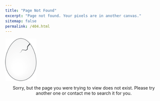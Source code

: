```yaml
---
title: "Page Not Found"
excerpt: "Page not found. Your pixels are in another canvas."
sitemap: false
permalink: /404.html
---
```


<img src="assets/images/ppia_logo_egg.png" align="center" alt="Principia"  width="100">

<br>
<p align="center" markdown="1">
Sorry, but the page you were trying to view does not exist.
Please try another one or contact me to search it for you.
</p>
